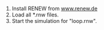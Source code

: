 1. Install RENEW from www.renew.de
2. Load all *.rnw files.
3. Start the simulation for "loop.rnw".
